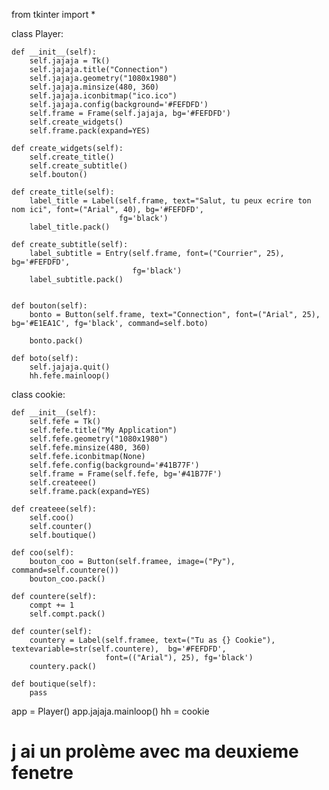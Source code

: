from tkinter import *


class Player:

    def __init__(self):
        self.jajaja = Tk()
        self.jajaja.title("Connection")
        self.jajaja.geometry("1080x1980")
        self.jajaja.minsize(480, 360)
        self.jajaja.iconbitmap("ico.ico")
        self.jajaja.config(background='#FEFDFD')
        self.frame = Frame(self.jajaja, bg='#FEFDFD')
        self.create_widgets()
        self.frame.pack(expand=YES)

    def create_widgets(self):
        self.create_title()
        self.create_subtitle()
        self.bouton()

    def create_title(self):
        label_title = Label(self.frame, text="Salut, tu peux ecrire ton nom ici", font=("Arial", 40), bg='#FEFDFD',
                            fg='black')
        label_title.pack()

    def create_subtitle(self):
        label_subtitle = Entry(self.frame, font=("Courrier", 25), bg='#FEFDFD',
                               fg='black')
        label_subtitle.pack()


    def bouton(self):
        bonto = Button(self.frame, text="Connection", font=("Arial", 25), bg='#E1EA1C', fg='black', command=self.boto)

        bonto.pack()

    def boto(self):
        self.jajaja.quit()
        hh.fefe.mainloop()




class cookie:

    def __init__(self):
        self.fefe = Tk()
        self.fefe.title("My Application")
        self.fefe.geometry("1080x1980")
        self.fefe.minsize(480, 360)
        self.fefe.iconbitmap(None)
        self.fefe.config(background='#41B77F')
        self.frame = Frame(self.fefe, bg='#41B77F')
        self.createee()
        self.frame.pack(expand=YES)

    def createee(self):
        self.coo()
        self.counter()
        self.boutique()

    def coo(self):
        bouton_coo = Button(self.framee, image=("Py"), command=self.countere())
        bouton_coo.pack()

    def countere(self):
        compt += 1
        self.compt.pack()

    def counter(self):
        countery = Label(self.framee, text=("Tu as {} Cookie"), textevariable=str(self.countere),  bg='#FEFDFD',
                         font=(("Arial"), 25), fg='black')
        countery.pack()

    def boutique(self):
        pass


app = Player()
app.jajaja.mainloop()
hh =  cookie

# j ai un prolème avec ma deuxieme fenetre
